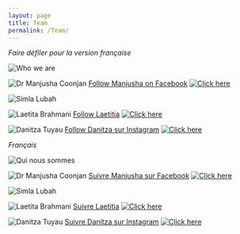 ```yaml
---
layout: page
title: Team
permalink: /Team/
---
```

<i> Faire défiler pour la version française </i>

![Who we are](/assets/images/introeng.png "Who we are")


![Dr Manjusha Coonjan](/assets/images/manjushaeng.jpg "Dr Manjusha Coonjan")
[Follow Manjusha on Facebook](https://www.facebook.com/profile.php?id=100033228883018)
<a href="https://tyltonline.github.io/contact/"> ![Click here](/assets/images/manjushaabannereng.png "Click here") </a>

![Simla Lubah](/assets/images/simlaeng.jpg "Simla Lubah")


![Laetita Brahmani](/assets/images/laetitiaeng.jpg "Laetita Brahmani")
[Follow Laetitia](https://zedisyonevaoseanindyin.wordpress.com/home)
<a href="https://tyltonline.github.io/contact/"> ![Click here](/assets/images/laetitiabannereng.png "Click here")</a>


![Danitza Tuyau](/assets/images/danitzaeng.png "Danitza Tuyau")
[Follow Danitza sur Instagram](https://www.instagram.com/helpinghand_mu?utm_source=ig_web_button_share_sheet&igsh=ZDNlZDc0MzIxNw%3D%3D)
<a href="https://tyltonline.github.io/contact/"> ![Click here](/assets/images/danitzabannereng.png "Click here") </a>

<i> Français </i>

![Qui nous sommes](/assets/images/quinoussommes.png "Qui nous sommes")


![Dr Manjusha Coonjan](/assets/images/manjushafr.jpg "Dr Manjusha Coonjan")
[Suivre Manjusha sur Facebook](https://www.facebook.com/profile.php?id=100033228883018)
<a href="https://tyltonline.github.io/contact/"> ![Click here](/assets/images/ManjushaBanner.png "Click here") </a>

![Simla Lubah](/assets/images/simlafr.jpg "Simla Lubah")

![Laetita Brahmani](/assets/images/laetitiafr.jpg "Laetita Brahmani")
[Suivre Laetitia](https://zedisyonevaoseanindyin.wordpress.com/home)
<a href="https://tyltonline.github.io/contact/"> ![Click here](/assets/images/LaetitiaBanner.png "Click here")</a>

![Danitza Tuyau](/assets/images/Danitza.png "Danitza Tuyau")
[Suivre Danitza sur Instagram](https://www.instagram.com/helpinghand_mu?utm_source=ig_web_button_share_sheet&igsh=ZDNlZDc0MzIxNw%3D%3D)
<a href="https://tyltonline.github.io/contact/"> ![Click here](/assets/images/DanitzaBanner.png "Click here") </a>